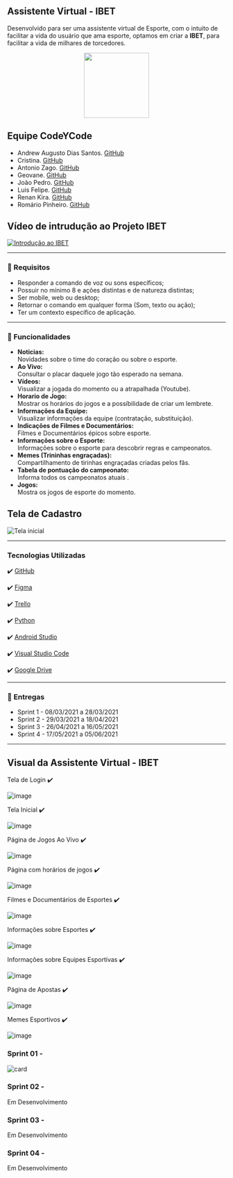 ## Assistente Virtual - IBET
Desenvolvido para ser uma assistente virtual de Esporte, com o  intuito de facilitar a vida do usuário que ama esporte, optamos em criar a **IBET**, para facilitar a vida de milhares de torcedores.

<p align="center">
<img src="https://github.com/criskurim/CodeYCode/blob/main/logo.jpg" width="150px" >
</p>

## Equipe CodeYCode
* Andrew Augusto Dias Santos. [GitHub](https://github.com/AndrewAugusto)
* Cristina. [GitHub](https://github.com/criskurim)
* Antonio Zago. [GitHub](https://github.com/Antonio-Zago)
* Geovane. [GitHub]()
* João Pedro. [GitHub]()
* Luis Felipe. [GitHub]()
* Renan Kira. [GitHub]()
* Romário Pinheiro. [GitHub](https://github.com/RomarioPinheiro)

## Vídeo de intrudução ao Projeto IBET
[![Introdução ao IBET ](http://img.youtube.com/vi/tCxHMiyCjjk/0.jpg)](http://www.youtube.com/watch?v=tCxHMiyCjjk "Vídeo de Intrudução ao Projeto")

---
### 🔔  Requisitos
 * Responder a comando de voz ou sons específicos;
 * Possuir no mínimo 8 e ações distintas e de natureza distintas;
 * Ser mobile, web ou desktop;
 * Retornar o comando em qualquer forma (Som, texto ou ação);
 * Ter um contexto específico de aplicação.

---

### 📱 Funcionalidades
- **Noticias:** <br>
Novidades sobre o time do coração ou sobre o esporte. <br>
- **Ao Vivo:** <br>
Consultar o placar daquele jogo tão esperado na semana. <br>
- **Vídeos:** <br>
Visualizar a jogada do momento ou a atrapalhada (Youtube). <br>
- **Horario de Jogo:** <br>
Mostrar os horários do jogos e a possíbilidade de criar um lembrete. <br>
- **Informações da Equipe:** <br>
Visualizar informações da equipe (contratação, substituição). <br>
- **Indicações de Filmes e Documentários:** <br>
Filmes e Documentários épicos sobre esporte. <br>
- **Informações sobre o Esporte:** <br>
Informações sobre o esporte para descobrir regras e campeonatos. <br>
- **Memes (Trininhas engraçadas):** <br>
Compartilhamento de tirinhas engraçadas criadas pelos fãs. <br>
- **Tabela de pontuação do campeonato:** <br>
Informa todos os campeonatos atuais . <br>
- **Jogos:** <br>
Mostra os jogos de esporte do momento. <br>

## Tela de Cadastro 
![Tela inicial](https://github.com/criskurim/CodeYCode/blob/main/Tela%20inicial.gif)

---

### Tecnologias Utilizadas

✔️ [GitHub](https://github.com)

✔️ [Figma](https://figma.com)

✔️ [Trello](https://trello.com/)

✔️ [Python](https://www.python.org)

✔️ [Android Studio](https://developer.android.com/studio)

✔️ [Visual Studio Code](https://code.visualstudio.com/)

✔️ [Google Drive](https://www.google.com/intl/pt-br/drive/about.html)

---

### 📅 Entregas
- Sprint 1 - 08/03/2021 a 28/03/2021
- Sprint 2 - 29/03/2021 a 18/04/2021
- Sprint 3 - 26/04/2021 a 16/05/2021
- Sprint 4 - 17/05/2021 a 05/06/2021  

---

## Visual da Assistente Virtual - IBET
Tela de Login ✔️

![image](https://user-images.githubusercontent.com/81394880/112732242-93b40380-8f17-11eb-8a3d-270343daa015.png)

Tela Inicial ✔️

![image](https://user-images.githubusercontent.com/81394880/112732291-cd850a00-8f17-11eb-9105-b309c1a01890.png)

Página de Jogos Ao Vivo ✔️

![image](https://user-images.githubusercontent.com/81394880/112732335-150b9600-8f18-11eb-9bb2-ed05399a6514.png)

Página com horários de jogos ✔️

![image](https://user-images.githubusercontent.com/81394880/112732386-6e73c500-8f18-11eb-9b6d-17227424429b.png)

Filmes e Documentários de Esportes ✔️

![image](https://user-images.githubusercontent.com/81394880/112732415-94996500-8f18-11eb-817f-54bba9126dad.png)

Informações sobre Esportes ✔️

![image](https://user-images.githubusercontent.com/81394880/112732429-abd85280-8f18-11eb-9edc-00382cd808d6.png)

Informações sobre Equipes Esportivas ✔️ 

![image](https://user-images.githubusercontent.com/81394880/112732446-c7dbf400-8f18-11eb-9b9e-1689411a34b2.png)
 
Página de Apostas ✔️ 

![image](https://user-images.githubusercontent.com/81394880/112732461-dcb88780-8f18-11eb-9266-644becb7a699.png)

Memes Esportivos ✔️

![image](https://user-images.githubusercontent.com/81394880/112732509-21dcb980-8f19-11eb-871b-7d08b549d9f8.png)











### Sprint 01 -
![card](https://github.com/criskurim/CodeYCode/blob/main/Cards/Card%201.png)

### Sprint 02 -
Em Desenvolvimento

### Sprint 03 -
Em Desenvolvimento

### Sprint 04 -
Em Desenvolvimento
